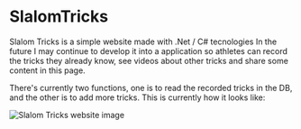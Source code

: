 # SlalomTricks
Slalom Tricks is a simple website made with .Net / C# tecnologies
In the future I may continue to develop it into a application so athletes can record the tricks they already know,
see videos about other tricks and share some content in this page.

There's currently two functions, one is to read the recorded tricks in the DB, and the other is to add more tricks.
This is currently how it looks like:

![Slalom Tricks website image](https://imgur.com/a/okkpv5n "Slalom Tricks Home")

